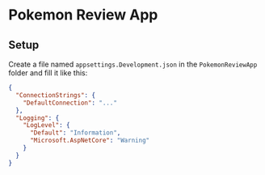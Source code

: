 ﻿# Pokemon Review App

## Setup

Create a file named `appsettings.Development.json`
in the `PokemonReviewApp` folder
and fill it like this:

```json
{
  "ConnectionStrings": {
    "DefaultConnection": "..."
  },
  "Logging": {
    "LogLevel": {
      "Default": "Information",
      "Microsoft.AspNetCore": "Warning"
    }
  }
}
```
